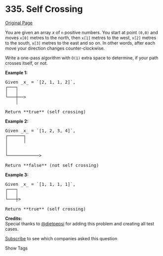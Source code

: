 # 335. Self Crossing

[Original Page](https://leetcode.com/problems/self-crossing/)

You are given an array _x_ of `n` positive numbers. You start at point `(0,0)` and moves `x[0]` metres to the north, then `x[1]` metres to the west, `x[2]` metres to the south, `x[3]` metres to the east and so on. In other words, after each move your direction changes counter-clockwise.

Write a one-pass algorithm with `O(1)` extra space to determine, if your path crosses itself, or not.

**Example 1:**  

<pre>Given _x_ = `[2, 1, 1, 2]`,
┌───┐
│   │
└───┼──>
    │

Return **true** (self crossing)
</pre>

**Example 2:**  

<pre>Given _x_ = `[1, 2, 3, 4]`,
┌──────┐
│      │
│
│
└────────────>

Return **false** (not self crossing)
</pre>

**Example 3:**  

<pre>Given _x_ = `[1, 1, 1, 1]`,
┌───┐
│   │
└───┼>

Return **true** (self crossing)
</pre>

**Credits:**  
Special thanks to [@dietpepsi](https://leetcode.com/discuss/user/dietpepsi) for adding this problem and creating all test cases.

<div>

[Subscribe](/subscribe/) to see which companies asked this question

</div>

<div>

<div id="tags" class="btn btn-xs btn-warning">Show Tags</div>

<span class="hidebutton" style="display: none;">[Math](/tag/math/)</span></div>
